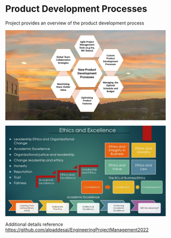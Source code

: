 # Product Development Processes

Project provides an overview of the product development process 

![image](ProductDevelopmentProcesses.jpg)

![image](Ethics.jpg)


Additional details reference https://github.com/alpaddesai/EngineeringProjectManagement2022
